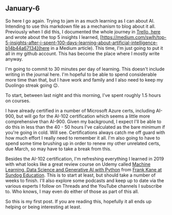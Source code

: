 ## January-6
So here I go again. Trying to jam in as much learning as I can about AI. Intending to use this markdown file as a mechanism to blog about it all. Previously when I did this, I documented the whole journey in [Trello, here](https://trello.com/b/g1cS5K0O) and wrote about the top 5 insights I learned, [https://medium.com/swlh/top-5-insights-after-i-spent-100-days-learning-about-artificial-intelligence-b14b44a67134](here in a Medium article). This time, I'm just going to put it all in my github account. This has become the place where I mostly write anyway.

I'm going to commit to 30 minutes per day of learning. This doesn't include writing in the journal here. I'm hopeful to be able to spend considerable more time than that, but I have work and family and I also need to keep my Duolingo streak going 😉.

To start, between last night and this morning, I've spent roughly 1.5 hours on courses.

I have already certified in a number of Microsoft Azure certs, including AI-900, but will go for the AI-102 certification which seems a little more comprehensive than AI-900. Given my background, I expect I'll be able to do this in less than the 40 - 50 hours I've calculated as the bare minimum if you're going in cold. Will see. Certifications always catch me off guard with how much effort I really need to remember it all. I'm also going to have to spend some time brushing up in order to renew my other unrelated certs, due March, so may have to take a break from this.

Besides the AI-102 certification, I'm refreshing everything I learned in 2019 with what looks like a great review course on Udemy called [Machine Learning, Data Science and Generative AI with Python](https://www.udemy.com/share/101W9O3@VqPjR6sljJFflMO_mBMY8Uscvj2cNVU9fw6gIJ3_CPRQtxm9pkSp6Rl7etLlW3dl/) from [Frank Kane at Sundog Education](https://www.sundog-education.com/course/machine-learning-data-science-and-deep-learning-with-python/). This is to start at least, but should take a number of weeks to finish. I'll also explore some podcasts and keep up to date via the various experts I follow on Threads and the YouTube channels I subscribe to. Who knows, I may even do either of those as part of this all.

So this is my first post. If you are reading this, hopefully it all ends up helping or being interesting at least.
